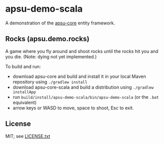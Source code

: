 # apsu-demo-scala 

A demonstration of the [apsu-core](https://github.com/chronodm/apsu-core-scala) entity framework.

## Rocks (apsu.demo.rocks) 

A game where you fly around and shoot rocks until the rocks hit you
and you die. (Note: dying not yet implemented.)

To build and run:

- download apsu-core and build and install it in your local Maven
  repository using `./gradlew install`
- download apsu-core-scala and build a distribution using
  `./gradlew installApp`
- run `build/install/apsu-demo-scala/bin/apsu-demo-scala` (or
  the `.bat` equivalent)
- arrow keys or WASD to move, space to shoot, Esc to exit.

## License

MIT; see [LICENSE.txt](https://github.com/chronodm/apsu-demo-scala/blob/master/LICENSE.txt)
